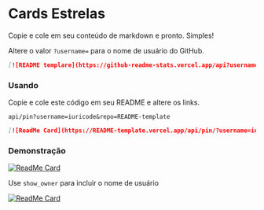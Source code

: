 # Cards Estrelas

Copie e cole em seu conteúdo de markdown e pronto. Simples!

Altere o valor `?username=` para o nome de usuário do GitHub.

```md
[![README templare](https://github-readme-stats.vercel.app/api?username=iuricode)](https://github.com/iuricode/README-template)
```

### Usando

Copie e cole este código em seu README e altere os links.

`api/pin?username=iuricode&repo=README-template`

```md
[![ReadMe Card](https://README-template.vercel.app/api/pin/?username=iuricode&repo=README-template)](https://github.com/iuricode/README-template)
```

### Demonstração

[![ReadMe Card](https://README-template.vercel.app/api/pin/?username=iuricode&repo=README-template)](https://github.com/iuricode/README-template)

Use `show_owner` para incluir o nome de usuário 

[![ReadMe Card](https://README-template.vercel.app/api/pin/?username=iuricode&repo=README-template&show_owner=true)](https://github.com/iuricode/README-template)